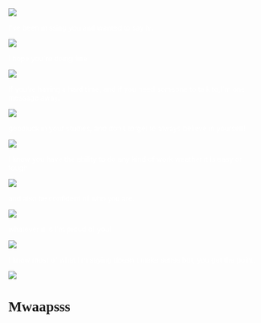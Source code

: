 <DOCTYPE html>
<html>
<head>
   <title> Miss u✨💗 </title>
   <script type="text/javascript">
   alert("Hello by Niki!")
   alert("I hope you're doing well")
   alert("here's a little something I made you!")
   alert("I hope you'll like it!")
   </script>
   <style>
body{
   background-image:url(https://c.tenor.com/i1rsgMyOFgcAAAAd/cat-cat-love.gif);
   background-size: cover;
   background-attachment: fixed;
}
.content{
    background: https://c.tenor.com/i1rsgMyOFgcAAAAd/cat-cat-love.gif;
    width: 50%;
    padding: 40px;
    margin: 100px auto;
    }
</style>
   <img src="https://c.tenor.com/3RkBSAwE4xgAAAAj/quby-pentol.gif"/>
   <p style="color: white"> I've been missing you and wanted to say hi.</p>
   
   <img src="https://c.tenor.com/ux7RPst0v1MAAAAj/quby-pentol.gif"/>
   <p style="color: white"> I hope you're doing fine</p>
   
   <img src="https://c.tenor.com/Fm3_oNnjUjYAAAAj/line.gif">
   <p style="color: white""> If you're having a hard time, and if you need someone to talk to,I'm one message away.</p>
   
   <img src="https://c.tenor.com/1UoL-HJFGDAAAAAj/pentol-stiker-pentol.gif">
   <p style="color: white""> goodluck in your studies, and don't forget to always believe in yourself!</p>
   
   <img src="https://c.tenor.com/1bN1lZmbwWcAAAAj/line.gif">
   <p style="color: white""> I know you have the ability to do any kind of work weather it is easy or tough</p>
   
   <img src="https://c.tenor.com/mJ7Tkj3KIn0AAAAj/peach-and.gif">
   <p style="color: white""> and also be confident of who you are.</p>
   
   <img src="https://c.tenor.com/CdliypdvLTEAAAAj/quby-pentol.gif">
   <p style ="color: white""> whatever it is I'm proud of you!</p>
   
   <img src="https://c.tenor.com/tsniEXs1tFkAAAAj/fbcuteboy.gif">
   <p style ="color: white""> I know most of what I'm saying doesn't make sense but, you get the point.</p>
   
   <img src="https://c.tenor.com/LxggFGxwOjIAAAAj/shy-cat.gif">
   <h1 style="font-family:Times New Roman">Mwaapsss</h1>
   
   </body>
   </html>
